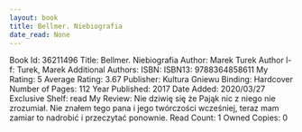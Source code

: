 ```yaml
---
layout: book
title: Bellmer. Niebiografia
date_read: None
---
```


Book Id: 36211496
Title: Bellmer. Niebiografia
Author: Marek Turek
Author l-f: Turek, Marek
Additional Authors: 
ISBN: 
ISBN13: 9788364858611
My Rating: 5
Average Rating: 3.67
Publisher: Kultura Gniewu 
Binding: Hardcover
Number of Pages: 112
Year Published: 2017
Date Added: 2020/03/27
Exclusive Shelf: read
My Review: Nie dziwię się że Pająk nic z niego nie zrozumiał. Nie znałem tego pana i jego twórczości wcześniej, teraz mam zamiar to nadrobić i przeczytać ponownie.
Read Count: 1
Owned Copies: 0

